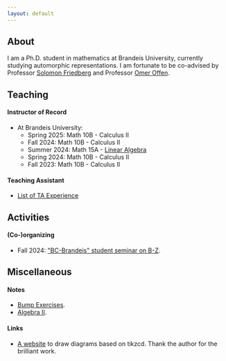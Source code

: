 ```yaml
---
layout: default
---
```





## About
I am a Ph.D. student in mathematics at Brandeis University, currently studying automorphic representations. I am fortunate to be co-advised by Professor [Solomon Friedberg](https://sites.google.com/bc.edu/solomon-friedberg/) and Professor [Omer Offen](https://sites.google.com/brandeis.edu/offen/home).

## Teaching

#### Instructor of Record
- At Brandeis University:
  - Spring 2025: Math 10B - Calculus II
  - Fall 2024: Math 10B - Calculus II
  - Summer 2024: Math 15A - [Linear Algebra](./s2024la.md)
  - Spring 2024: Math 10B - Calculus II
  - Fall 2023: Math 10B - Calculus II

#### Teaching Assistant
 - [List of TA Experience](./talist.md)

## Activities

#### (Co-)organizing
- Fall 2024: ["BC-Brandeis" student seminar on B-Z](./bzf2024.html).

## Miscellaneous

#### Notes

- [Bump Exercises](./bumpex.md). 
- [Algebra II](./algebra2.md).

#### Links
- [A website](https://tikzcd.yichuanshen.de/) to draw diagrams based on tikzcd. Thank the author for the brilliant work.
